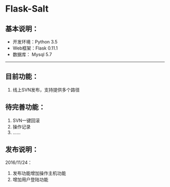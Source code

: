 Flask-Salt
====

基本说明：
----
* 开发环境：Python 3.5
* Web框架：Flask 0.11.1
* 数据库： Mysql 5.7


----

目前功能：
-----
1. 线上SVN发布，支持提供多个路径


待完善功能：
------
1. SVN一键回滚
2. 操作记录
3. ......


发布说明：
----
2016/11/24：

1. 发布功能增加操作主机功能
2. 增加用户登陆功能